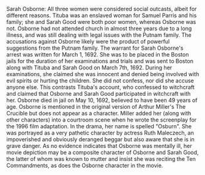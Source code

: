 Sarah Osborne: All three women were considered social outcasts, albeit for different reasons. Tituba was an enslaved woman for Samuel Parris and his family; she and Sarah Good were both poor women, whereas Osborne was not. Osborne had not attended church in almost three years due to a long illness, and was still dealing with legal issues with the Putnam family. The accusations against Osborne likely were the product of powerful suggestions from the Putnam family. The warrant for Sarah Osborne's arrest was written for March 1, 1692. She was to be placed in the Boston jails for the duration of her examinations and trials and was sent to Boston along with Tituba and Sarah Good on March 7th, 1692. During her examinations, she claimed she was innocent and denied being involved with evil spirits or hurting the children. She did not confess, nor did she accuse anyone else. This contrasts Tituba's account, who confessed to witchcraft and claimed that Osborne and Sarah Good participated in witchcraft with her. Osborne died in jail on May 10, 1692, believed to have been 49 years of age. Osborne is mentioned in the original version of Arthur Miller's The Crucible but does not appear as a character. Miller added her (along with other characters) into a courtroom scene when he wrote the screenplay for the 1996 film adaptation. In the drama, her name is spelled "Osburn". She was portrayed as a very pathetic character by actress Ruth Maleczech, an impoverished and obviously deranged beggar but also aware that she is in grave danger. As no evidence indicates that Osborne was mentally ill, her movie depiction may be a composite character of Osborne and Sarah Good, the latter of whom was known to mutter and insist she was reciting the Ten Commandments, as does the Osborne character in the movie.
